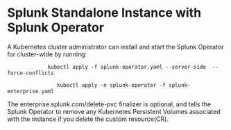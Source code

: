 # Splunk Standalone Instance with Splunk Operator 

A Kubernetes cluster administrator can install and start the Splunk Operator for cluster-wide by running:

                 kubectl apply -f splunk-operator.yaml --server-side  --force-conflicts

                    kubectl apply -n splunk-operator -f splunk-enterprise.yaml

The enterprise.splunk.com/delete-pvc finalizer is optional, and tells the Splunk Operator to remove any Kubernetes Persistent Volumes associated with the instance if you delete the custom resource(CR).
